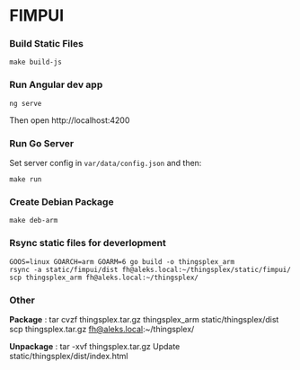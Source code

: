 # FIMPUI

### Build Static Files
```shell
make build-js
```

### Run Angular dev app
```shell
ng serve
```
Then open http://localhost:4200

### Run Go Server
Set server config in `var/data/config.json` and then:

```shell
make run
```

### Create Debian Package
```shell
make deb-arm
```

### Rsync static files for deverlopment
```shell
GOOS=linux GOARCH=arm GOARM=6 go build -o thingsplex_arm
rsync -a static/fimpui/dist fh@aleks.local:~/thingsplex/static/fimpui/
scp thingsplex_arm fh@aleks.local:~/thingsplex/
```

### Other
**Package** :
tar cvzf thingsplex.tar.gz thingsplex_arm static/thingsplex/dist
scp thingsplex.tar.gz fh@aleks.local:~/thingsplex/

**Unpackage** : 
tar -xvf thingsplex.tar.gz
Update static/thingsplex/dist/index.html
